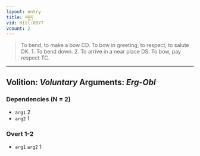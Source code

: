 ```yaml
---
layout: entry
title: འདུད་
vid: Hill:0877
vcount: 2
---
```

> To bend, to make a bow CD\. To bow in greeting, to respect, to salute DK\. 1\. To bend down\. 2\. To arrive in a near place DS\. To bow, pay respect TC\.

---
Volition: _Voluntary_
Arguments: _Erg-Obl_
---

### Dependencies (N = 2)
* `arg1` 2
* `arg2` 1


### Overt 1-2
* `arg1` `arg2` 1
